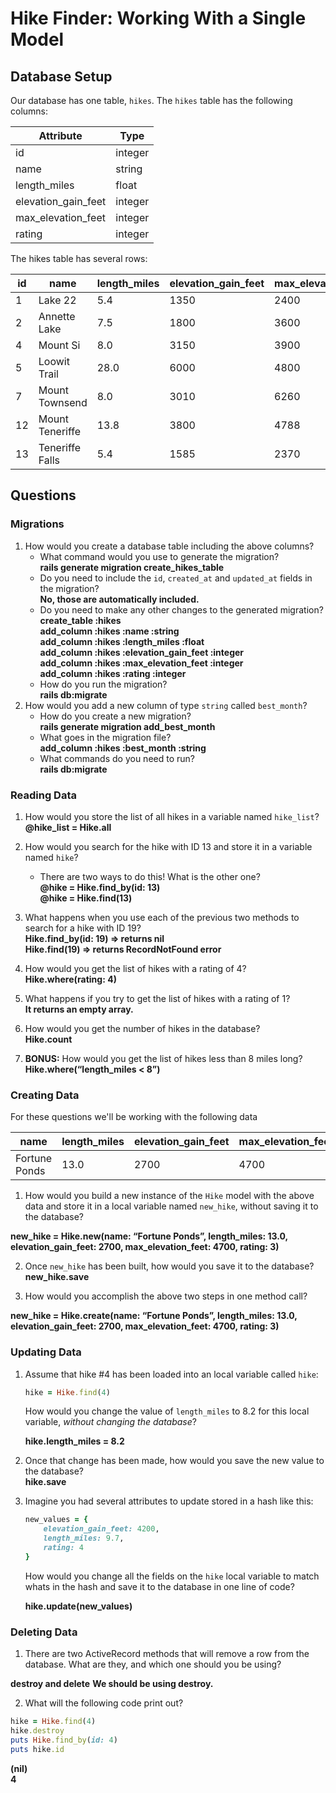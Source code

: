 # Hike Finder: Working With a Single Model

## Database Setup

Our database has one table, `hikes`. The `hikes` table has the following columns:

Attribute           | Type
---                 | ---
id                  | integer
name                | string
length_miles        | float
elevation_gain_feet | integer
max_elevation_feet  | integer
rating              | integer

The hikes table has several rows:

id  | name    | length_miles | elevation_gain_feet | max_elevation_feet | rating
--- | ---     | ---          | ---                 | ---                | ---
1   | Lake 22 | 5.4          | 1350                | 2400               | 4
2   | Annette Lake | 7.5     | 1800                | 3600               | 3
4   | Mount Si     | 8.0     | 3150                | 3900               | 3
5   | Loowit Trail | 28.0    | 6000                | 4800               | 5
7   | Mount Townsend | 8.0   | 3010                | 6260               | 2
12  | Mount Teneriffe | 13.8 | 3800                | 4788               | 4
13  | Teneriffe Falls | 5.4  | 1585                | 2370               | 4

## Questions

### Migrations

1. How would you create a database table including the above columns?
    - What command would you use to generate the migration?  
      **rails generate migration create_hikes_table**  
    - Do you need to include the `id`, `created_at` and `updated_at` fields in the migration?  
      **No, those are automatically included.**  
    - Do you need to make any other changes to the generated migration?  
      **create_table :hikes**  
      **add_column :hikes :name :string**  
      **add_column :hikes :length_miles :float**  
      **add_column :hikes :elevation_gain_feet :integer**  
      **add_column :hikes :max_elevation_feet :integer**  
      **add_column :hikes :rating :integer**  
    - How do you run the migration?  
      **rails db:migrate**
2. How would you add a new column of type `string` called `best_month`?
    - How do you create a new migration?  
      **rails generate migration add_best_month**
    - What goes in the migration file?  
      **add_column :hikes :best_month :string**
    - What commands do you need to run?  
      **rails db:migrate**

### Reading Data

1. How would you store the list of all hikes in a variable named `hike_list`?  
    **@hike_list = Hike.all**

2. How would you search for the hike with ID 13 and store it in a variable named `hike`?
    - There are two ways to do this! What is the other one?  
      **@hike = Hike.find_by(id: 13)**  
      **@hike = Hike.find(13)**

3. What happens when you use each of the previous two methods to search for a hike with ID 19?  
    **Hike.find_by(id: 19) => returns nil**  
    **Hike.find(19) => returns RecordNotFound error**

4. How would you get the list of hikes with a rating of 4?  
    **Hike.where(rating: 4)**

5. What happens if you try to get the list of hikes with a rating of 1?  
    **It returns an empty array.**

6. How would you get the number of hikes in the database?  
    **Hike.count**

7. **BONUS:** How would you get the list of hikes less than 8 miles long?  
    **Hike.where(“length_miles <  8”)**

### Creating Data

For these questions we'll be working with the following data

name    | length_miles | elevation_gain_feet | max_elevation_feet | rating
---     | ---          | ---                 | ---                | ---
Fortune Ponds | 13.0   | 2700                | 4700               | 3

1. How would you build a new instance of the `Hike` model with the above data and store it in a local variable named `new_hike`, without saving it to the database?

  **new_hike = Hike.new(name: “Fortune Ponds”, length_miles: 13.0, elevation_gain_feet: 2700, max_elevation_feet: 4700, rating: 3)**

2. Once `new_hike` has been built, how would you save it to the database?  
  **new_hike.save**

3. How would you accomplish the above two steps in one method call?

  **new_hike = Hike.create(name: “Fortune Ponds”, length_miles: 13.0, elevation_gain_feet: 2700, max_elevation_feet: 4700, rating: 3)**


### Updating Data

1. Assume that hike #4 has been loaded into an local variable called `hike`:
    ```ruby
    hike = Hike.find(4)
    ```
    How would you change the value of `length_miles` to 8.2 for this local variable, _without changing the database_?

    **hike.length_miles = 8.2**

2. Once that change has been made, how would you save the new value to the database?  
  **hike.save**

3. Imagine you had several attributes to update stored in a hash like this:
    ```ruby
    new_values = {
        elevation_gain_feet: 4200,
        length_miles: 9.7,
        rating: 4
    }
    ```
    How would you change all the fields on the `hike` local variable to match whats in the hash and save it to the database in one line of code?

    **hike.update(new_values)**

### Deleting Data

1. There are two ActiveRecord methods that will remove a row from the database. What are they, and which one should you be using?

  **destroy and delete**
  **We should be using destroy.**


2. What will the following code print out?

```ruby
hike = Hike.find(4)
hike.destroy
puts Hike.find_by(id: 4)
puts hike.id
```

**(nil)**  
**4**
